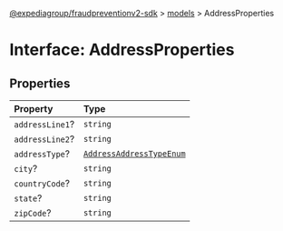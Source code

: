 [@expediagroup/fraudpreventionv2-sdk](../../index.md) > [models](../index.md) > AddressProperties

# Interface: AddressProperties

## Properties

| Property        | Type                                                                             |
| :-------------- | :------------------------------------------------------------------------------- |
| `addressLine1`? | `string`                                                                         |
| `addressLine2`? | `string`                                                                         |
| `addressType`?  | [`AddressAddressTypeEnum`](../type-aliases/type-alias.AddressAddressTypeEnum.md) |
| `city`?         | `string`                                                                         |
| `countryCode`?  | `string`                                                                         |
| `state`?        | `string`                                                                         |
| `zipCode`?      | `string`                                                                         |
